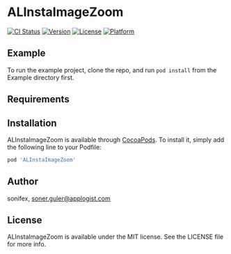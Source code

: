 # ALInstaImageZoom

[![CI Status](https://img.shields.io/travis/sonifex/ALInstaImageZoom.svg?style=flat)](https://travis-ci.org/sonifex/ALInstaImageZoom)
[![Version](https://img.shields.io/cocoapods/v/ALInstaImageZoom.svg?style=flat)](https://cocoapods.org/pods/ALInstaImageZoom)
[![License](https://img.shields.io/cocoapods/l/ALInstaImageZoom.svg?style=flat)](https://cocoapods.org/pods/ALInstaImageZoom)
[![Platform](https://img.shields.io/cocoapods/p/ALInstaImageZoom.svg?style=flat)](https://cocoapods.org/pods/ALInstaImageZoom)

## Example

To run the example project, clone the repo, and run `pod install` from the Example directory first.

## Requirements

## Installation

ALInstaImageZoom is available through [CocoaPods](https://cocoapods.org). To install
it, simply add the following line to your Podfile:

```ruby
pod 'ALInstaImageZoom'
```

## Author

sonifex, soner.guler@applogist.com

## License

ALInstaImageZoom is available under the MIT license. See the LICENSE file for more info.
